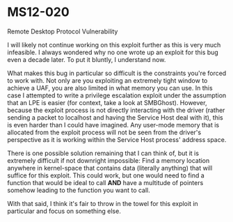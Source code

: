 # MS12-020
 Remote Desktop Protocol Vulnerability

I will likely not continue working on this exploit further as this is very much infeasible. I always wondered why no one wrote up an exploit for this bug even a decade later. To put it bluntly, I understand now.

What makes this bug in particular so difficult is the constraints you're forced to work with. Not only are you exploiting an extremely tight window to achieve a UAF, you are also limited in what memory you can use. In this case I attempted to write a privilege escalation exploit under the assumption that an LPE is easier (for context, take a look at SMBGhost). However, because the exploit process is not directly interacting with the driver (rather sending a packet to localhost and having the Service Host deal with it), this is even harder than I could have imagined. Any user-mode memory that is allocated from the exploit process will not be seen from the driver's perspective as it is working within the Service Host process' address space.

There is one possible solution remaining that I can think of, but it is extremely difficult if not downright impossible:
Find a memory location anywhere in kernel-space that contains data (literally anything) that will suffice for this exploit. This could work, but one would need to find a function that would be ideal to call **AND** have a multitude of pointers somehow leading to the function you want to call.

With that said, I think it's fair to throw in the towel for this exploit in particular and focus on something else.